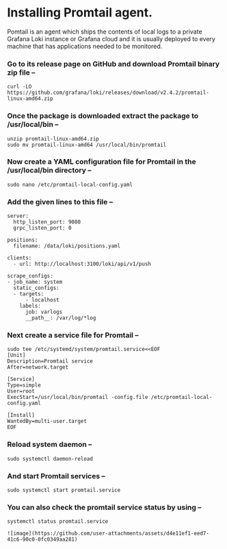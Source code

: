 # Installing Promtail agent.
Pomtail is an agent which ships the contents of local logs to a private Grafana Loki instance or Grafana cloud and it is usually deployed to every machine that has applications needed to be monitored.

### Go to its release page on GitHub and download Promtail binary zip file –
```
curl -LO https://github.com/grafana/loki/releases/download/v2.4.2/promtail-linux-amd64.zip
```

### Once the package is downloaded extract the package to /usr/local/bin –

```
unzip promtail-linux-amd64.zip
sudo mv promtail-linux-amd64 /usr/local/bin/promtail
```
### Now create a YAML configuration file for Promtail in the /usr/local/bin directory –
```
sudo nano /etc/promtail-local-config.yaml
```
### Add the given lines to this file –
```
server:
  http_listen_port: 9080
  grpc_listen_port: 0

positions:
  filename: /data/loki/positions.yaml

clients:
  - url: http://localhost:3100/loki/api/v1/push

scrape_configs:
- job_name: system
  static_configs:
  - targets:
      - localhost
    labels:
      job: varlogs
      __path__: /var/log/*log

```

### Next create a service file for Promtail –
```
sudo tee /etc/systemd/system/promtail.service<<EOF
[Unit]
Description=Promtail service
After=network.target

[Service]
Type=simple
User=root
ExecStart=/usr/local/bin/promtail -config.file /etc/promtail-local-config.yaml

[Install]
WantedBy=multi-user.target
EOF
```
### Reload system daemon –

```
sudo systemctl daemon-reload
```
### And start Promtail services –

```
sudo systemctl start promtail.service
```
### You can also check the promtail service status by using –
```
systemctl status promtail.service

![image](https://github.com/user-attachments/assets/d4e11ef1-eed7-41c6-90c0-0fc0349aa281)
```




